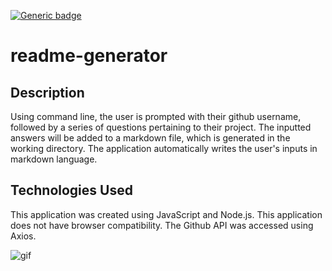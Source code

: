 [![Generic badge](https://img.shields.io/badge/readmeGenerator-none-purple.svg)](https://shields.io/)

# readme-generator

## Description

Using command line, the user is prompted with their github username, followed by a series of questions pertaining to their project. The inputted answers will be added to a markdown file, which is generated in the working directory. The application automatically writes the user's inputs in markdown language.

## Technologies Used

This application was created using JavaScript and Node.js. This application does not have browser compatibility. The Github API was accessed using Axios.

![gif](show.gif)
